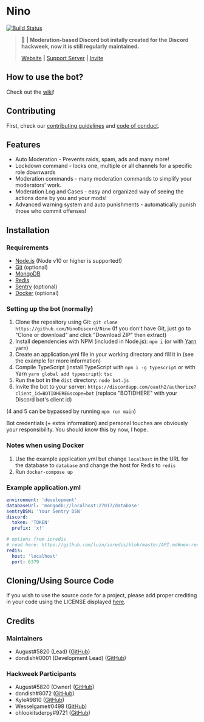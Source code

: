 # Nino 
[![Build Status](https://travis-ci.org/auguwu/Nino.svg?branch=master)](https://travis-ci.org/auguwu/Nino)

> :hammer: **| Moderation-based Discord bot initally created for the Discord hackweek, now it is still regularly maintained.**
>
> [Website](https://nino.augu.dev) **|** [Support Server](https://discord.gg/pEKkg9r) **|** [Invite](https://discordapp.com/oauth2/authorize?client_id=531613242473054229&scope=bot)

## How to use the bot?
Check out the [wiki](https://github.com/NinoDiscord/Nino/wiki)!

## Contributing
First, check our [contributing guidelines](https://github.com/NinoDiscord/Nino/blob/master/CONTRIBUTING.md) and [code of conduct](https://github.com/NinoDiscord/Nino/blob/master/CODE_OF_CONDUCT.md).

## Features

* Auto Moderation - Prevents raids, spam, ads and many more!
* Lockdown command - locks one, multiple or all channels for a specific role downwards
* Moderation commands - many moderation commands to simplify your moderators' work.
* Moderation Log and Cases - easy and organized way of seeing the actions done by you and your mods! 
* Advanced warning system and auto punishments - automatically punish those who commit offenses!

## Installation
### Requirements
* [Node.js](https://nodejs.org) (Node v10 or higher is supported!)
* [Git](https://git-scm.com) (optional)
* [MongoDB](https://www.mongodb.com)
* [Redis](https://redis.io)
* [Sentry](https://sentry.io) (optional)
* [Docker](https://docker.com) (optional)

### Setting up the bot (normally)
1. Clone the repository using Git: ``git clone https://github.com/NinoDiscord/Nino`` (If you don't have Git, just go to "Clone or download" and click "Download ZIP" then extract)
2. Install dependencies with NPM (included in Node.js): ``npm i`` (or with [Yarn](https://yarnpkg.com) ``yarn``)
3. Create an application.yml file in your working directory and fill it in (see the example for more information)
4. Compile TypeScript (install TypeScript with ``npm i -g typescript`` or with Yarn ``yarn global add typescript``): ``tsc``
5. Run the bot in the `dist` directory: ``node bot.js``
6. Invite the bot to your server: ``https://discordapp.com/oauth2/authorize?client_id=BOTIDHERE&scope=bot`` (replace "BOTIDHERE" with your Discord bot's client id)

(4 and 5 can be bypassed by running ``npm run main``)

Bot credentials (+ extra information) and personal touches are obviously your responsibility. You should know this by now, I hope.

### Notes when using Docker
1. Use the example application.yml but change ``localhost`` in the URL for the database to ``database`` and change the host for Redis to ``redis``
2. Run ``docker-compose up``

### Example application.yml
```yaml
environment: 'development'
databaseUrl: 'mongodb://localhost:27017/database'
sentryDSN: 'Your Sentry DSN'
discord:
  token: 'TOKEN'
  prefix: 'x!'

# options from ioredis
# read here: https://github.com/luin/ioredis/blob/master/API.md#new-redisport-host-options
redis:
  host: 'localhost'
  port: 6379
```

## Cloning/Using Source Code
If you wish to use the source code for a project, please add proper crediting in your code using the LICENSE displayed [here](/LICENSE).

## Credits
### Maintainers
* August#5820 (Lead) ([GitHub](https://github.com/auguwu))
* dondish#0001 (Development Lead) ([GitHub](https://github.com/dondish))

### Hackweek Participants
* August#5820 (Owner) ([GitHub](https://github.com/auguwu))
* dondish#8072 ([GitHub](https://github.com/dondish))
* Kyle#9810 ([GitHub](https://github.com/dvhe))
* Wesselgame#0498 ([GitHub](https://github.com/PassTheWessel))
* ohlookitsderpy#9721 ([GitHub](https://github.com/ohlookitsderpy))
